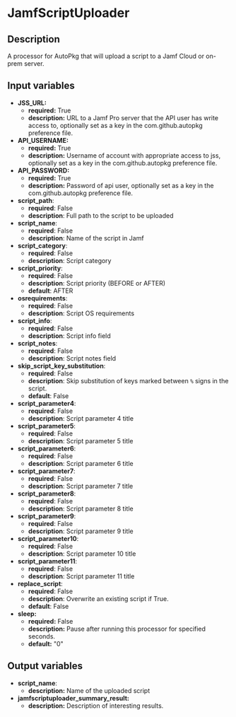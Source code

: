 # JamfScriptUploader

## Description

A processor for AutoPkg that will upload a script to a Jamf Cloud or on-prem server.

## Input variables

- **JSS_URL:**
  - **required:** True
  - **description:** URL to a Jamf Pro server that the API user has write access to, optionally set as a key in the com.github.autopkg preference file.
- **API_USERNAME:**
  - **required:** True
  - **description:** Username of account with appropriate access to jss, optionally set as a key in the com.github.autopkg preference file.
- **API_PASSWORD:**
  - **required:** True
  - **description:** Password of api user, optionally set as a key in the com.github.autopkg preference file.
- **script_path**:
  - **required**: False
  - **description**: Full path to the script to be uploaded
- **script_name**:
  - **required**: False
  - **description**: Name of the script in Jamf
- **script_category**:
  - **required**: False
  - **description**: Script category
- **script_priority**:
  - **required**: False
  - **description**: Script priority (BEFORE or AFTER)
  - **default**: AFTER
- **osrequirements**:
  - **required**: False
  - **description**: Script OS requirements
- **script_info**:
  - **required**: False
  - **description**: Script info field
- **script_notes**:
  - **required**: False
  - **description**: Script notes field
- **skip_script_key_substitution**:
  - **required**: False
  - **description**: Skip substitution of keys marked between `%` signs in the script.
  - **default**: False
- **script_parameter4**:
  - **required**: False
  - **description**: Script parameter 4 title
- **script_parameter5**:
  - **required**: False
  - **description**: Script parameter 5 title
- **script_parameter6**:
  - **required**: False
  - **description**: Script parameter 6 title
- **script_parameter7**:
  - **required**: False
  - **description**: Script parameter 7 title
- **script_parameter8**:
  - **required**: False
  - **description**: Script parameter 8 title
- **script_parameter9**:
  - **required**: False
  - **description**: Script parameter 9 title
- **script_parameter10**:
  - **required**: False
  - **description**: Script parameter 10 title
- **script_parameter11**:
  - **required**: False
  - **description**: Script parameter 11 title
- **replace_script**:
  - **required**: False
  - **description**: Overwrite an existing script if True.
  - **default**: False
- **sleep:**
  - **required:** False
  - **description:** Pause after running this processor for specified seconds.
  - **default:** "0"

## Output variables

- **script_name**:
  - **description:** Name of the uploaded script
- **jamfscriptuploader_summary_result:**
  - **description:** Description of interesting results.
